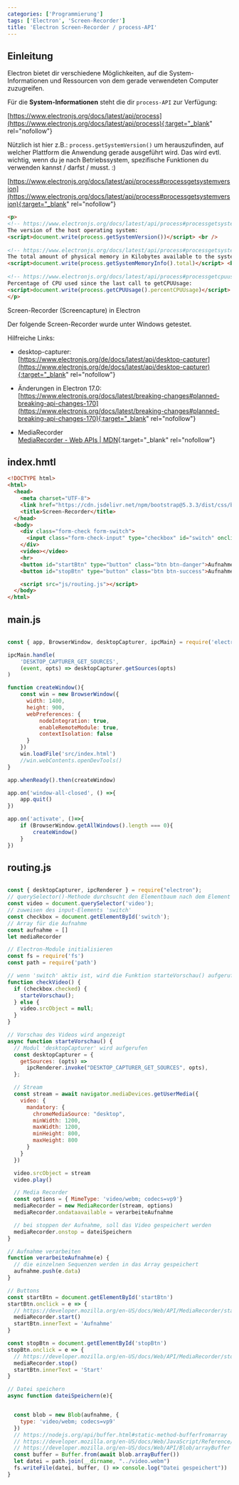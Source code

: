 ```yaml
---
categories: ['Programmierung']
tags: ['Electron', 'Screen-Recorder']
title: 'Electron Screen-Recorder / process-API'
---
```


## Einleitung

Electron bietet dir verschiedene Möglichkeiten, auf die System-Informationen und Ressourcen von dem gerade verwendeten Computer zuzugreifen.

Für die **System-Informationen** steht die dir `process-API` zur Verfügung:

[https://www.electronjs.org/docs/latest/api/process](https://www.electronjs.org/docs/latest/api/process){:target="_blank" rel="nofollow"}

Nützlich ist hier z.B.: `process.getSystemVersion()` um herauszufinden, auf welcher Plattform die Anwendung gerade ausgeführt wird. Das wird evtl. wichtig, wenn du je nach Betriebssystem, spezifische Funktionen du verwenden kannst / darfst / musst. :)

[https://www.electronjs.org/docs/latest/api/process#processgetsystemversion](https://www.electronjs.org/docs/latest/api/process#processgetsystemversion){:target="_blank" rel="nofollow"}

```html
<p>
<!-- https://www.electronjs.org/docs/latest/api/process#processgetsystemmemoryinfo -->
The version of the host operating system: 
<script>document.write(process.getSystemVersion())</script> <br />
      
<!-- https://www.electronjs.org/docs/latest/api/process#processgetsystemversion -->
The total amount of physical memory in Kilobytes available to the system: 
<script>document.write(process.getSystemMemoryInfo().total)</script> <br />
      
<!-- https://www.electronjs.org/docs/latest/api/process#processgetcpuusage | First call returns 0. Will always return 0 on Windows.-->
Percentage of CPU used since the last call to getCPUUsage: 
<script>document.write(process.getCPUUsage().percentCPUUsage)</script> <br />
</p>
```

Screen-Recorder (Screencapture) in Electron

Der folgende Screen-Recorder wurde unter Windows getestet.

Hilfreiche Links:

- desktop-capturer:
  [https://www.electronjs.org/de/docs/latest/api/desktop-capturer](https://www.electronjs.org/de/docs/latest/api/desktop-capturer){:target="_blank" rel="nofollow"}
  
- Änderungen in Electron 17.0:
  [https://www.electronjs.org/docs/latest/breaking-changes#planned-breaking-api-changes-170](https://www.electronjs.org/docs/latest/breaking-changes#planned-breaking-api-changes-170){:target="_blank" rel="nofollow"}
  
- MediaRecorder  
  [MediaRecorder - Web APIs | MDN](https://developer.mozilla.org/en-US/docs/Web/API/MediaRecorder){:target="_blank" rel="nofollow"}
  

## index.hmtl

```html
<!DOCTYPE html>
<html>
  <head>
    <meta charset="UTF-8">
    <link href="https://cdn.jsdelivr.net/npm/bootstrap@5.3.3/dist/css/bootstrap.min.css" rel="stylesheet" integrity="sha384-QWTKZyjpPEjISv5WaRU9OFeRpok6YctnYmDr5pNlyT2bRjXh0JMhjY6hW+ALEwIH" crossorigin="anonymous">
    <title>Screen-Recorder</title>
  </head>
  <body>
    <div class="form-check form-switch">
      <input class="form-check-input" type="checkbox" id="switch" onclick="checkVideo(this)">
    </div>
    <video></video>
    <hr>
    <button id="startBtn" type="button" class="btn btn-danger">Aufnahme starten</button>
    <button id="stopBtn" type="button" class="btn btn-success">Aufnahme stoppen</button>

    <script src="js/routing.js"></script>
  </body>
</html>

```

## main.js

```javascript

const { app, BrowserWindow, desktopCapturer, ipcMain} = require('electron')

ipcMain.handle(
    'DESKTOP_CAPTURER_GET_SOURCES',
    (event, opts) => desktopCapturer.getSources(opts)
)

function createWindow(){
    const win = new BrowserWindow({
      width: 1400,  
      height: 900,
      webPreferences: {
          nodeIntegration: true,
          enableRemoteModule: true,
          contextIsolation: false
      }  
    })
    win.loadFile('src/index.html')
    //win.webContents.openDevTools()
}

app.whenReady().then(createWindow)

app.on('window-all-closed', () =>{
    app.quit()
})

app.on('activate', ()=>{
    if (BrowserWindow.getAllWindows().length === 0){
        createWindow()
    }
})

```

## routing.js

```javascript

const { desktopCapturer, ipcRenderer } = require("electron");
// querySelector()-Methode durchsucht den Elementbaum nach dem Element 'video'
const video = document.querySelector('video');
// zuweisen des input-Elements 'switch'
const checkbox = document.getElementById('switch');
// Array für die Aufnahme
const aufnahme = []
let mediaRecorder

// Electron-Module initialisieren
const fs = require('fs')
const path = require('path')

// wenn 'switch' aktiv ist, wird die Funktion starteVorschau() aufgerufen
function checkVideo() {
  if (checkbox.checked) {
    starteVorschau();
  } else {
    video.srcObject = null;
  }
}

// Vorschau des Videos wird angezeigt
async function starteVorschau() {
  // Modul 'desktopCapturer' wird aufgerufen
  const desktopCapturer = {
    getSources: (opts) =>
      ipcRenderer.invoke("DESKTOP_CAPTURER_GET_SOURCES", opts),
  };

  // Stream
  const stream = await navigator.mediaDevices.getUserMedia({
    video: {
      mandatory: {
        chromeMediaSource: "desktop",
        minWidth: 1200,
        maxWidth: 1200,
        minHeight: 800,
        maxHeight: 800
      }
    }
  })

  video.srcObject = stream
  video.play()

  // Media Recorder
  const options = { MimeType: 'video/webm; codecs=vp9'}
  mediaRecorder = new MediaRecorder(stream, options)
  mediaRecorder.ondataavailable = verarbeiteAufnahme

  // bei stoppen der Aufnahme, soll das Video gespeichert werden
  mediaRecorder.onstop = dateiSpeichern
}

// Aufnahme verarbeiten
function verarbeiteAufnahme(e) {
  // die einzelnen Sequenzen werden in das Array gespeichert
  aufnahme.push(e.data)
}

// Buttons
const startBtn = document.getElementById('startBtn')
startBtn.onclick = e => {
  // https://developer.mozilla.org/en-US/docs/Web/API/MediaRecorder/start
  mediaRecorder.start()
  startBtn.innerText = 'Aufnahme'
}

const stopBtn = document.getElementById('stopBtn')
stopBtn.onclick = e => {
  // https://developer.mozilla.org/en-US/docs/Web/API/MediaRecorder/stop
  mediaRecorder.stop()
  startBtn.innerText = 'Start'
}

// Datei speichern
async function dateiSpeichern(e){


  const blob = new Blob(aufnahme, {
    type: 'video/webm; codecs=vp9'
  })
  // https://nodejs.org/api/buffer.html#static-method-bufferfromarray
  // https://developer.mozilla.org/en-US/docs/Web/JavaScript/Reference/Global_Objects/ArrayBuffer
  // https://developer.mozilla.org/en-US/docs/Web/API/Blob/arrayBuffer
  const buffer = Buffer.from(await blob.arrayBuffer())
  let datei = path.join(__dirname, "../video.webm")
  fs.writeFile(datei, buffer, () => console.log("Datei gespeichert"))
}
```